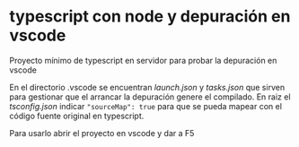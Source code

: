 # typescript con node y depuración en vscode
Proyecto mínimo de typescript en servidor para probar la depuración en vscode

En el directorio .vscode se encuentran *launch.json* y *tasks.json* que sirven para gestionar que el arrancar la depuración genere el compilado.
En raiz el *tsconfig.json* indicar `"sourceMap": true` para que se pueda mapear con el código fuente original en typescript.

Para usarlo abrir el proyecto en vscode y dar a F5
